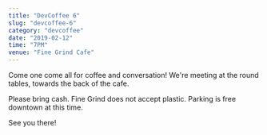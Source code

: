 ```yaml
---
title: "DevCoffee 6"
slug: "devcoffee-6"
category: "devcoffee"
date: "2019-02-12"
time: "7PM"
venue: "Fine Grind Cafe"
---
```


Come one come all for coffee and conversation! We're meeting at the round tables, towards the back of the cafe. 

Please bring cash. Fine Grind does not accept plastic. Parking is free downtown at this time.

See you there!
